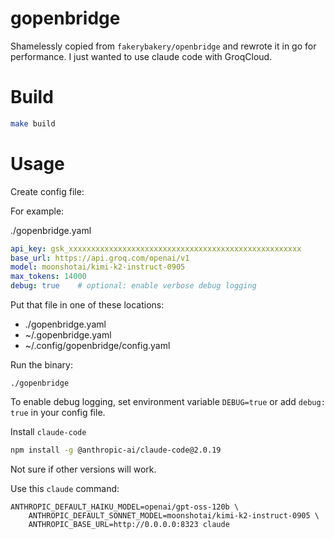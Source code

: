 # gopenbridge

Shamelessly copied from `fakerybakery/openbridge` and rewrote it in go for performance. I just wanted to use claude code with GroqCloud.

# Build

```sh
make build
```

# Usage

Create config file:

For example:

./gopenbridge.yaml
```yaml
api_key: gsk_xxxxxxxxxxxxxxxxxxxxxxxxxxxxxxxxxxxxxxxxxxxxxxxxxxxx
base_url: https://api.groq.com/openai/v1
model: moonshotai/kimi-k2-instruct-0905
max_tokens: 14000
debug: true    # optional: enable verbose debug logging
```

Put that file in one of these locations:

- ./gopenbridge.yaml
- ~/.gopenbridge.yaml
- ~/.config/gopenbridge/config.yaml


Run the binary:

```
./gopenbridge
```
To enable debug logging, set environment variable `DEBUG=true` or add `debug: true` in your config file.

Install `claude-code`

```sh
npm install -g @anthropic-ai/claude-code@2.0.19
```

Not sure if other versions will work.

Use this `claude` command:
```
ANTHROPIC_DEFAULT_HAIKU_MODEL=openai/gpt-oss-120b \
    ANTHROPIC_DEFAULT_SONNET_MODEL=moonshotai/kimi-k2-instruct-0905 \
    ANTHROPIC_BASE_URL=http://0.0.0.0:8323 claude
```
